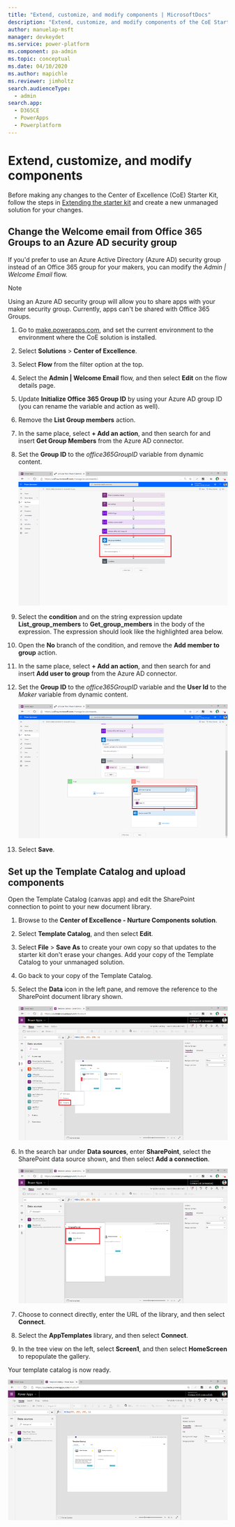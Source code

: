 ```yaml
---
title: "Extend, customize, and modify components | MicrosoftDocs"
description: "Extend, customize, and modify components of the CoE Starter kit"
author: manuelap-msft
manager: devkeydet
ms.service: power-platform
ms.component: pa-admin
ms.topic: conceptual
ms.date: 04/10/2020
ms.author: mapichle
ms.reviewer: jimholtz
search.audienceType: 
  - admin
search.app: 
  - D365CE
  - PowerApps
  - Powerplatform
---
```

# Extend, customize, and modify components

Before making any changes to the Center of Excellence (CoE) Starter Kit, follow the steps in [Extending the starter kit](setup.md#extending-the-starter-kit) and create a new unmanaged solution for your changes.

## Change the Welcome email from Office 365 Groups to an Azure AD security group

If you'd prefer to use an Azure Active Directory (Azure AD) security group instead of an Office 365 group for your makers, you can modify the *Admin \| Welcome Email* flow.  

> [!NOTE]
> Using an Azure AD security group will allow you to share apps with your maker security group. Currently, apps can't be shared with Office 365 Groups.

1. Go to [make.powerapps.com](<https://make.powerapps.com>), and set the current environment to the environment where the CoE solution is installed.

1. Select **Solutions** > **Center of Excellence**.

1. Select **Flow** from the filter option at the top.

1. Select the **Admin \| Welcome Email** flow, and then select **Edit** on the flow details page.

1. Update **Initialize Office 365 Group ID** by using your Azure AD group ID (you can rename the variable and action as well).

1. Remove the **List Group members** action.

1. In the same place, select **+ Add an action**, and then search for and insert **Get Group Members** from the Azure AD connector.

1. Set the **Group ID** to the _office365GroupID_ variable from dynamic content.

    ![Get group members](media/coe74.png "Get group members")

1. Select the **condition** and on the string expression update **List_group_members** to **Get_group_members** in the body of the expression. The expression should look like the highlighted area below.

1. Open the **No** branch of the condition, and remove the **Add member to group** action.

1. In the same place, select **+ Add an action**, and then search for and insert **Add user to group** from the Azure AD connector.

1. Set the **Group ID** to the *office365GroupID* variable and the **User Id** to the *Maker* variable from dynamic content.

    ![Add user to group action](media/coe75.png "Add user to group action")

1. Select **Save**.

## Set up the Template Catalog and upload components

Open the Template Catalog (canvas app) and edit the SharePoint connection to point to your new document library.

1. Browse to the **Center of Excellence - Nurture Components solution**.

1. Select **Template Catalog**, and then select **Edit**.

1. Select **File** > **Save As** to create your own copy so that updates to the starter kit don't erase your changes. Add your copy of the Template Catalog to your unmanaged solution.

1. Go back to your copy of the Template Catalog.

1. Select the **Data** icon in the left pane, and remove the reference to the SharePoint document library shown.

    ![Template Catalog setup - modify SharePoint connection](media/coe76.png "Template Catalog setup - modify SharePoint connection")

1. In the search bar under **Data sources**, enter **SharePoint**, select the SharePoint data source shown, and then select **Add a connection**.

    ![Template Catalog setup - add a SharePoint connection](media/coe77.png)

1. Choose to connect directly, enter the URL of the library, and then select **Connect**.

1. Select the **AppTemplates** library, and then select **Connect**.

1. In the tree view on the left, select **Screen1**, and then select **HomeScreen** to repopulate the gallery.

Your template catalog is now ready.

![Template Catalog](media/coe78.png "Template Catalog")

<!--- Commenting this out until version 3.20041.19 is live so that these msapp files will work in production
### Controls provided in the Template Catalog app

The following three components are included to help you get started with the Template Catalog. You can download them from [GitHub](https://github.com/microsoft/powerapps-tools/raw/master/Administration/CoEStarterKit/Individual%20Components/CoE%20Components.zip).

All three components provide a style property that you can use to set the default look and feel for people who use the components; if you don't modify this property, the components will use the default theme for the app.

**Dual range slider**: This control lets the user get two values from an input range. The values can then be used to filter galleries or define limits within their app.

**Calendar control**: Similar to the dual range slider, this control lets user get a date or a date range. The dates can then be used to filter galleries or define limits within their apps.

**Header with navigation control**: This control allows users to have their header and navigation prebuilt for them. It helps you to streamline the look and feel across your organization.

In the *MenuList* property, the user must specify the screen names to use for navigation.

```
Table(
    {TextShown: "Home Screen", Screen: App.ActiveScreen},
    {TextShown: "Search", Screen: App.ActiveScreen},
    {TextShown: "Contact", Screen: App.ActiveScreen})
```
:::row:::
   :::column span="":::
      ![Header with navigation control component](media/coe79.png "Header with navigation control component")
   :::column-end:::
   :::column span="":::
      ![Dual range slider component](media/coe80.jpg "Dual range slider component")
   :::column-end:::
:::row-end:::
--->
